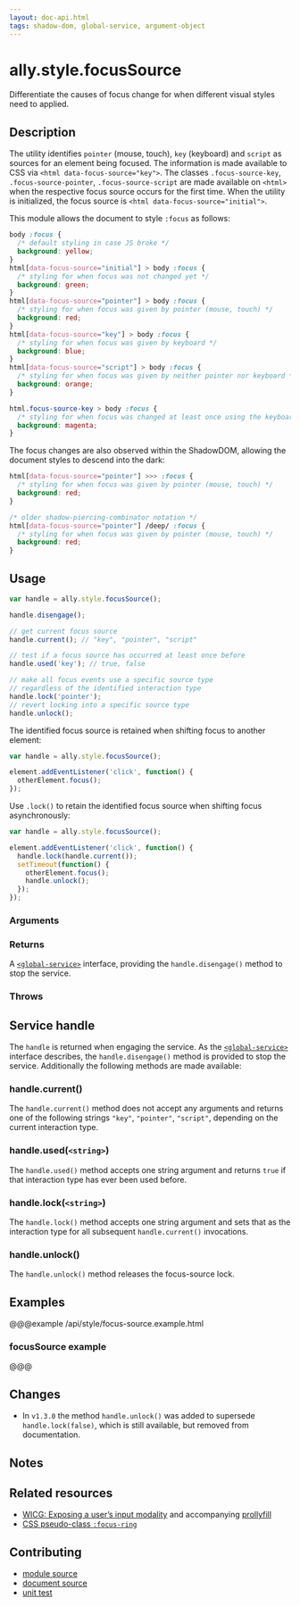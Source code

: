 ```yaml
---
layout: doc-api.html
tags: shadow-dom, global-service, argument-object
---
```


# ally.style.focusSource

Differentiate the causes of focus change for when different visual styles need to applied.


## Description

The utility identifies `pointer` (mouse, touch), `key` (keyboard) and `script` as sources for an element being focused. The information is made available to CSS via `<html data-focus-source="key">`. The classes `.focus-source-key`, `.focus-source-pointer`, `.focus-source-script` are made available on `<html>` when the respective focus source occurs for the first time. When the utility is initialized, the focus source is `<html data-focus-source="initial">`.

This module allows the document to style `:focus` as follows:

```css
body :focus {
  /* default styling in case JS broke */
  background: yellow;
}
html[data-focus-source="initial"] > body :focus {
  /* styling for when focus was not changed yet */
  background: green;
}
html[data-focus-source="pointer"] > body :focus {
  /* styling for when focus was given by pointer (mouse, touch) */
  background: red;
}
html[data-focus-source="key"] > body :focus {
  /* styling for when focus was given by keyboard */
  background: blue;
}
html[data-focus-source="script"] > body :focus {
  /* styling for when focus was given by neither pointer nor keyboard */
  background: orange;
}

html.focus-source-key > body :focus {
  /* styling for when focus was changed at least once using the keyboard */
  background: magenta;
}
```

The focus changes are also observed within the ShadowDOM, allowing the document styles to descend into the dark:

```css
html[data-focus-source="pointer"] >>> :focus {
  /* styling for when focus was given by pointer (mouse, touch) */
  background: red;
}

/* older shadow-piercing-combinator notation */
html[data-focus-source="pointer"] /deep/ :focus {
  /* styling for when focus was given by pointer (mouse, touch) */
  background: red;
}
```


## Usage

```js
var handle = ally.style.focusSource();

handle.disengage();

// get current focus source
handle.current(); // "key", "pointer", "script"

// test if a focus source has occurred at least once before
handle.used('key'); // true, false

// make all focus events use a specific source type
// regardless of the identified interaction type
handle.lock('pointer');
// revert locking into a specific source type
handle.unlock();
```

The identified focus source is retained when shifting focus to another element:

```js
var handle = ally.style.focusSource();

element.addEventListener('click', function() {
  otherElement.focus();
});
```

Use `.lock()` to retain the identified focus source when shifting focus asynchronously:

```js
var handle = ally.style.focusSource();

element.addEventListener('click', function() {
  handle.lock(handle.current());
  setTimeout(function() {
    otherElement.focus();
    handle.unlock();
  });
});
```


### Arguments


### Returns

A [`<global-service>`](../concepts.md#global-service) interface, providing the `handle.disengage()` method to stop the service.

### Throws


## Service handle

The `handle` is returned when engaging the service. As the [`<global-service>`](../concepts.md#global-service) interface describes, the `handle.disengage()` method is provided to stop the service. Additionally the following methods are made available:

### handle.current()

The `handle.current()` method does not accept any arguments and returns one of the following strings `"key"`, `"pointer"`, `"script"`, depending on the current interaction type.

### handle.used(`<string>`)

The `handle.used()` method accepts one string argument and returns `true` if that interaction type has ever been used before.

### handle.lock(`<string>`)

The `handle.lock()` method accepts one string argument and sets that as the interaction type for all subsequent `handle.current()` invocations.

### handle.unlock()

The `handle.unlock()` method releases the focus-source lock.


## Examples

@@@example /api/style/focus-source.example.html
### focusSource example
@@@


## Changes

* In `v1.3.0` the method `handle.unlock()` was added to supersede `handle.lock(false)`, which is still available, but removed from documentation.


## Notes


## Related resources

* [WICG: Exposing a user’s input modality](https://discourse.wicg.io/t/exposing-a-users-input-modality/1067) and accompanying [prollyfill](https://github.com/alice/modality)
* [CSS pseudo-class `:focus-ring`](https://drafts.csswg.org/selectors-4/#the-focusring-pseudo)



## Contributing

* [module source](https://github.com/medialize/ally.js/blob/master/src/style/focus-source.js)
* [document source](https://github.com/medialize/ally.js/blob/master/docs/api/style/focus-source.md)
* [unit test](https://github.com/medialize/ally.js/blob/master/test/unit/style.focus-source.test.js)
